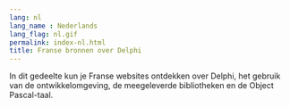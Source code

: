 ```yaml
---
lang: nl
lang_name : Nederlands
lang_flag: nl.gif
permalink: index-nl.html
title: Franse bronnen over Delphi
---
```

In dit gedeelte kun je Franse websites ontdekken over Delphi, het gebruik van de ontwikkelomgeving, de meegeleverde bibliotheken en de Object Pascal-taal.